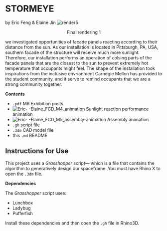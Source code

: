 # STORMEYE
by Eric Feng & Elaine Jin
    ![render5](https://user-images.githubusercontent.com/104148009/165725667-c0d70816-61a7-40ec-b2da-aae741b8ddd2.png)
    <p align="center">Final rendering 1</p>
</p>

we investigated opportunities of facade panels reacting according to their distance from the sun. As our installation is located in Pittsburgh, PA, USA, southern facade of the structure will receive much more sunlight. Therefore, our installation performs an operation of colsing parts of the facade panels that are the closest to the sun to prevent extremely hot temperature that occupants might feel. The shape of the installation took inspirations from the inclusive envrionment Carnegie Mellon has provided to the student community, and it serve to remind occupants that we are a strong community together. 

**Contents**

- `.pdf` M6 Exhibition posts
- ![Eric- -Elaine_FCD_M4_animation](https://user-images.githubusercontent.com/104148009/165725874-6d58d39b-3d43-4aa1-ab51-3b5759560fb4.gif) Sunlight reaction performance animation
- ![Eric- -Elaine_FCD_M5_assembly-animation](https://user-images.githubusercontent.com/104148009/165726085-f0e3a3f6-d4e0-423c-b095-660761cab277.gif) Assembly animation
- `.gh` script file
- `.3dm` CAD model file
- this `.md` README

## Instructions for Use

This project uses a _Grasshopper_ script&mdash; which is a file that contains the algorithm to generatively design our spaceframe. You must have Rhino X to open the `.3dm` file.

**Dependencies**

The _Grasshopper_ script uses:
  - Lunchbox
  - Ladybug
  - Pufferfish

Install these dependencies and then open the `.gh` file in Rhino3D.

